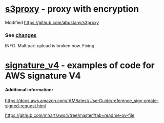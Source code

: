 # [s3proxy](s3proxy) - proxy with encryption

Modified https://github.com/abustany/s3proxy
### See [changes](s3proxy/README.md)

INFO: Multipart upload is broken now. Fixing

# [signature_v4](signature_v4) - examples of code for AWS signature V4

#### Additional information:

https://docs.aws.amazon.com/IAM/latest/UserGuide/reference_sigv-create-signed-request.html

https://github.com/mhart/aws4/tree/master?tab=readme-ov-file

